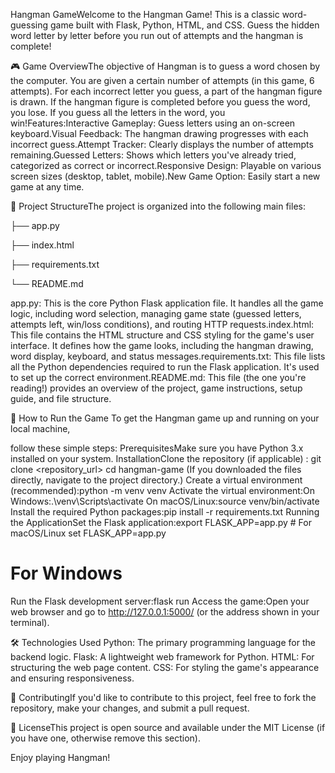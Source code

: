 Hangman GameWelcome to the Hangman Game! This is a classic word-guessing game built with Flask, Python, HTML, and CSS. Guess the hidden word letter by letter before you run out of attempts and the hangman is complete!

🎮 Game OverviewThe objective of Hangman is to guess a word chosen by the computer. You are given a certain number of attempts (in this game, 6 attempts). For each incorrect letter you guess, a part of the hangman figure is drawn. If the hangman figure is completed before you guess the word, you lose. If you guess all the letters in the word, you win!Features:Interactive Gameplay: Guess letters using an on-screen keyboard.Visual Feedback: The hangman drawing progresses with each incorrect guess.Attempt Tracker: Clearly displays the number of attempts remaining.Guessed Letters: Shows which letters you've already tried, categorized as correct or incorrect.Responsive Design: Playable on various screen sizes (desktop, tablet, mobile).New Game Option: Easily start a new game at any time.

📁 Project StructureThe project is organized into the following main files:

├── app.py

├── index.html

├── requirements.txt

└── README.md

app.py: This is the core Python Flask application file. It handles all the game logic, including word selection, managing game state (guessed letters, attempts left, win/loss conditions), and routing HTTP requests.index.html: This file contains the HTML structure and CSS styling for the game's user interface. It defines how the game looks, including the hangman drawing, word display, keyboard, and status messages.requirements.txt: This file lists all the Python dependencies required to run the Flask application. It's used to set up the correct environment.README.md: This file (the one you're reading!) provides an overview of the project, game instructions, setup guide, and file structure.

🚀 How to Run the Game
To get the Hangman game up and running on your local machine, 

follow these simple steps:
PrerequisitesMake sure you have Python 3.x installed on your system.
InstallationClone the repository (if applicable) : git clone <repository_url>
cd hangman-game
(If you downloaded the files directly,
navigate to the project directory.)
Create a virtual environment (recommended):python -m venv venv
Activate the virtual environment:On Windows:.\venv\Scripts\activate
On macOS/Linux:source venv/bin/activate
Install the required Python packages:pip install -r requirements.txt
Running the ApplicationSet the Flask application:export FLASK_APP=app.py  # For macOS/Linux
set FLASK_APP=app.py     

# For Windows
Run the Flask development server:flask run
Access the game:Open your web browser and go to http://127.0.0.1:5000/ (or the address shown in your terminal).

🛠️ Technologies Used
Python: The primary programming language for the backend logic.
Flask: A lightweight web framework for Python.
HTML: For structuring the web page content.
CSS: For styling the game's appearance and ensuring responsiveness.

🤝 ContributingIf you'd like to contribute to this project, feel free to fork the repository, make your changes, and submit a pull request.

📄 LicenseThis project is open source and available under the MIT License (if you have one, otherwise remove this section).

Enjoy playing Hangman!
